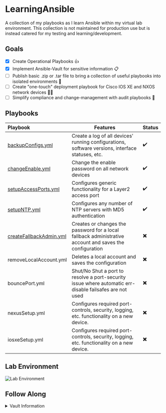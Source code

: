# LearningAnsible
A collection of my playbooks as I learn Ansible within my virtual lab environment. This collection is not maintained for production use but is instead catered for my testing and learning/development.

## Goals
- [X] Create Operational Playbooks 👍
- [X] Implement Ansible-Vault for sensitive information 📋
- [ ] Publish basic .zip or .tar file to bring a collection of useful playbooks into isolated environments 🛂
- [ ] Create "one-touch" deployment playbook for Cisco IOS XE and NXOS network devices 👨‍💻
- [ ] Simplify compliance and change-management with audit playbooks 🦺

## Playbooks

Playbook              | Features | Status
:-------------         | ------------- | -------------
[backupConfigs.yml](https://github.com/NetworkNick-io/LearningAnsible/blob/main/playbooks/backupConfigs.yml)        | Create a log of all devices' running  configurations, software versions, interface statuses, etc.         | ✔️
[changeEnable.yml](https://github.com/NetworkNick-io/LearningAnsible/blob/main/playbooks/changeEnable.yml)          | Change the enable password on all network devices                                                         | ✔️
[setupAccessPorts.yml](https://github.com/NetworkNick-io/LearningAnsible/blob/main/playbooks/setupAccessPorts.yml)  | Configures generic functionality for a Layer2  access port                                                | ✔️
[setupNTP.yml](https://github.com/NetworkNick-io/LearningAnsible/blob/main/playbooks/setupNTP.yml)                  | Configures any number of NTP servers with MD5  authentication                                             | ✔️
[createFallbackAdmin.yml](https://github.com/NetworkNick-io/LearningAnsible/blob/main/playbooks/createAdmin.yml)    | Creates or changes the password for a local fallback administrative account and saves the configuration   | ✖️
removeLocalAccount.yml                                                                                              | Deletes a local account and saves the configuration                                                       | ✖️
bouncePort.yml                                                                                                      | Shut/No Shut a port to resolve a port-security issue where automatic err-disable failsafes are not used   | ✖️
nexusSetup.yml                                                                                                      | Configures required port-controls, security, logging, etc. functionality on a new device.                 | ✖️
iosxeSetup.yml                                                                                                      | Configures required port-controls, security, logging, etc. functionality on a new device.                 | ✖️      

## Lab Environment
![Lab Environment](https://i.imgur.com/sAibkpG.png)

## Follow Along

<details>
    <summary>Vault Information</summary>
    
  ```diff
  - All Vault Passwords: TestVault4321
  - Enable Password: BigLongPassword123!!
  - NTP Shared Key: TestKey123/TestKey1234
  ```
</details>
